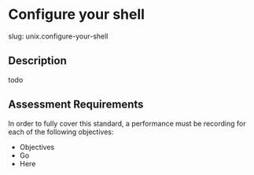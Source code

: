 # Configure your shell

slug: unix.configure-your-shell

## Description
todo

## Assessment Requirements
In order to fully cover this standard, a performance must be recording for each of the following objectives:

- Objectives
- Go
- Here
